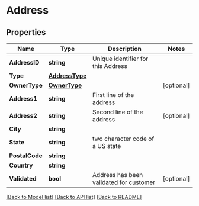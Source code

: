 # Address

## Properties

Name | Type | Description | Notes
------------ | ------------- | ------------- | -------------
**AddressID** | **string** | Unique identifier for this Address | 
**Type** | [**AddressType**](AddressType.md) |  | 
**OwnerType** | [**OwnerType**](OwnerType.md) |  | [optional] 
**Address1** | **string** | First line of the address | 
**Address2** | **string** | Second line of the address | [optional] 
**City** | **string** |  | 
**State** | **string** | two character code of a US state | 
**PostalCode** | **string** |  | 
**Country** | **string** |  | 
**Validated** | **bool** | Address has been validated for customer | [optional] 

[[Back to Model list]](../README.md#documentation-for-models) [[Back to API list]](../README.md#documentation-for-api-endpoints) [[Back to README]](../README.md)


